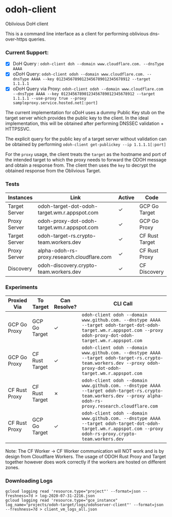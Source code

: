 # odoh-client
Oblivious DoH client

This is a command line interface as a client for performing oblivious dns-over-https queries.

### Current Support:

- [x] DoH Query : `odoh-client doh --domain www.cloudflare.com. --dnsType AAAA`
- [x] oDoH Query: `odoh-client odoh --domain www.cloudflare.com. --dnsType AAAA --key 01234567890123456789012345678912 --target 1.1.1.1`
- [x] oDoH Query via Proxy: `odoh-client odoh --domain www.cloudflare.com --dnsType AAAA --key 01234567890123456789012345678912 --target 1.1.1.1 --use-proxy true --proxy sampleproxy.service.hosted.net[:port]`

The current implementation for oDoH uses a dummy Public Key stub on the target server which provides the public key to 
the client. In the ideal implementation, this will be obtained after performing DNSSEC validation + HTTPSSVC.

The explicit query for the public key of a target server without validation can be obtained by performing 
`odoh-client get-publickey --ip 1.1.1.1[:port]`

For the `proxy` usage, the client treats the `target` as the hostname and port of the intended target to which the proxy
needs to forward the ODOH message and obtain a response from. The client then uses the `key` to decrypt the obtained 
response from the Oblivious Target.

### Tests

|  Instances    | Link                                           | Active  | Code           |
|---------------|------------------------------------------------|---------|----------------|
| Target Server | odoh-target-dot-odoh-target.wm.r.appspot.com   | &check; | GCP Go Target  |
| Proxy Server  | odoh-proxy-dot-odoh-target.wm.r.appspot.com    | &check; | GCP Go Proxy   |
| Target Server | odoh-target-rs.crypto-team.workers.dev         | &check; | CF Rust Target |
| Proxy Server  | alpha-odoh-rs-proxy.research.cloudflare.com    | &check; | CF Rust Proxy  |
| Discovery     | odoh-discovery.crypto-team.workers.dev         | &check; | CF Discovery   |

### Experiments

| Proxied Via   | To Target      | Can Resolve? | CLI Call                                                                                                                                                               |
|---------------|----------------|--------------|------------------------------------------------------------------------------------------------------------------------------------------------------------------------|
| GCP Go Proxy  | GCP Go Target  | &check;      | `odoh-client odoh --domain www.github.com. --dnstype AAAA --target odoh-target-dot-odoh-target.wm.r.appspot.com --proxy odoh-proxy-dot-odoh-target.wm.r.appspot.com` |
| GCP Go Proxy  | CF Rust Target | &check;      | `odoh-client odoh --domain www.github.com. --dnstype AAAA --target odoh-target-rs.crypto-team.workers.dev --proxy odoh-proxy-dot-odoh-target.wm.r.appspot.com`       |
| CF Rust Proxy | CF Rust Target | &cross;      | `odoh-client odoh --domain www.github.com. --dnstype AAAA --target odoh-target-rs.crypto-team.workers.dev --proxy alpha-odoh-rs-proxy.research.cloudflare.com`       |
| CF Rust Proxy | GCP Go Target  | &check;      | `odoh-client odoh --domain www.github.com. --dnstype AAAA --target odoh-target-dot-odoh-target.wm.r.appspot.com --proxy odoh-rs-proxy.crypto-team.workers.dev`       |

Note: The CF Worker &rightarrow; CF Worker communication will NOT work and is by design from Cloudflare Workers. The 
usage of ODOH Rust Proxy and Target together however does work correctly if the workers are hosted on different zones.

### Downloading Logs

```shell
gcloud logging read 'resource.type="project"' --format=json --freshness=7d > log-2020-07-31-2216.json
gcloud logging read 'resource.type="gce_instance" log_name="projects/odoh-target/logs/odohserver-client"' --format=json --freshness=7d > client_vm_logs_all.json
```
